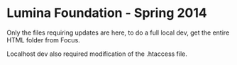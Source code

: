 Lumina Foundation - Spring 2014
===============================

Only the files requiring updates are here, to do a full local dev, get the entire HTML folder from Focus.

Localhost dev also required modification of the .htaccess file.
